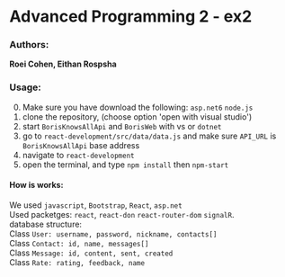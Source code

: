 # Advanced Programming 2 - ex2
### Authors:

**Roei Cohen, Eithan Rospsha**

### Usage:

0. Make sure you have download the following: `asp.net6` `node.js`<br>
1. clone the repository, (choose option 'open with visual studio')<br>
2. start `BorisKnowsAllApi` and `BorisWeb` with vs or `dotnet`
3. go to `react-development/src/data/data.js` and make sure `API_URL` is `BorisKnowsAllApi` base address<br>
4. navigate to `react-development`<br>
5. open the terminal, and type `npm install` then `npm-start`<br>

#### How is works:

We used `javascript`, `Bootstrap`, `React`, `asp.net` <br>
Used packetges: `react`, `react-don` `react-router-dom` `signalR`.<br>
database structure:<br>
Class `User: username, password, nickname, contacts[]`<br>
Class `Contact: id, name, messages[]`<br>
Class `Message: id, content, sent, created`<br>
Class `Rate: rating, feedback, name`<br>
